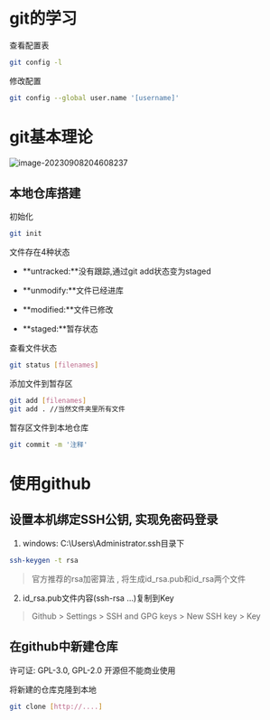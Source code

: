 # git的学习

查看配置表

```bash
git config -l
```

修改配置

```bash
git config --global user.name '[username]'
```

# git基本理论

![image-20230908204608237](C:\Users\junwe\AppData\Roaming\Typora\typora-user-images\image-20230908204608237.png)

## 本地仓库搭建

初始化

```bash
git init
```

文件存在4种状态

- **untracked:**没有跟踪,通过git add状态变为staged

- **unmodify:**文件已经进库

- **modified:**文件已修改

- **staged:**暂存状态

查看文件状态

```bash
git status [filenames]
```

添加文件到暂存区

```bash
git add [filenames]
git add . //当然文件夹里所有文件
```

暂存区文件到本地仓库

```bash
git commit -m '注释'
```

# 使用github

## 设置本机绑定SSH公钥, 实现免密码登录

1. windows:  C:\Users\Administrator\.ssh目录下

```bash
ssh-keygen -t rsa
```

> 官方推荐的rsa加密算法 , 将生成id_rsa.pub和id_rsa两个文件

2. id_rsa.pub文件内容(ssh-rsa ...)复制到Key

> Github > Settings > SSH and GPG keys > New SSH key > Key

## 在github中新建仓库

许可证: GPL-3.0, GPL-2.0 开源但不能商业使用

将新建的仓库克隆到本地

```bash
git clone [http://....]
```

# 


